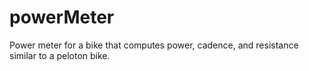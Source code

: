 # powerMeter
Power meter for a bike that computes power, cadence, and resistance similar to a peloton bike.
